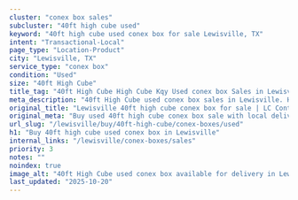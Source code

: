 ```yaml
---
cluster: "conex box sales"
subcluster: "40ft high cube used"
keyword: "40ft high cube used conex box for sale Lewisville, TX"
intent: "Transactional-Local"
page_type: "Location-Product"
city: "Lewisville, TX"
service_type: "conex box"
condition: "Used"
size: "40ft High Cube"
title_tag: "40ft High Cube High Cube Kqy Used conex box Sales in Lewisville | LC Container"
meta_description: "40ft High Cube used conex box sales in Lewisville. High cube containers with extra height. Fast delivery, competitive pricing. Serving conex boxes area. Quote ID: J91. Call (214) 524-4168 for your free quote today."
original_title: "Lewisville 40ft high cube conex box for sale | LC Container"
original_meta: "Buy used 40ft high cube conex box sale with local delivery in Lewisville, TX. LC Container — local Since 2003. Request a fast quote today."
url_slug: "/lewisville/buy/40ft-high-cube/conex-boxes/used"
h1: "Buy 40ft high cube used conex box in Lewisville"
internal_links: "/lewisville/conex-boxes/sales"
priority: 3
notes: ""
noindex: true
image_alt: "40ft High Cube used conex box available for delivery in Lewisville"
last_updated: "2025-10-20"
---
```


<!-- TODO: Add unique city/inventory copy, images, and internal links here. -->
